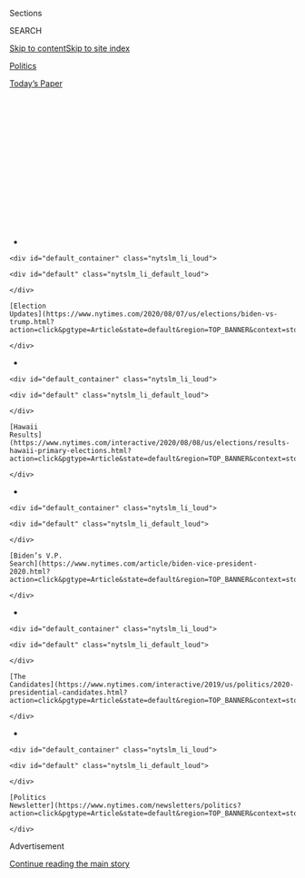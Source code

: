 <div id="app">

<div>

<div>

<div>

<div class="NYTAppHideMasthead css-1q2w90k e1suatyy0">

<div class="section css-ui9rw0 e1suatyy2">

<div class="css-eph4ug er09x8g0">

<div class="css-6n7j50">

</div>

<span class="css-1dv1kvn">Sections</span>

<div class="css-10488qs">

<span class="css-1dv1kvn">SEARCH</span>

</div>

[Skip to content](#site-content)[Skip to site index](#site-index)

</div>

<div id="masthead-section-label" class="css-1wr3we4 eaxe0e00">

[Politics](https://www.nytimes.com/section/politics)

</div>

<div class="css-10698na e1huz5gh0">

</div>

</div>

<div id="masthead-bar-one" class="section hasLinks css-15hmgas e1csuq9d3">

<div class="css-uqyvli e1csuq9d0">

</div>

<div class="css-1uqjmks e1csuq9d1">

</div>

<div class="css-9e9ivx">

[](https://myaccount.nytimes.com/auth/login?response_type=cookie&client_id=vi)

</div>

<div class="css-1bvtpon e1csuq9d2">

[Today’s Paper](https://www.nytimes.com/section/todayspaper)

</div>

</div>

</div>

</div>

<div data-aria-hidden="false">

<div id="site-content" role="main">

<div>

<div class="css-1aor85t" style="opacity:0.000000001;z-index:-1;visibility:hidden">

<div class="css-1hqnpie">

<div class="css-epjblv">

<span class="css-17xtcya">[Politics](/section/politics)</span><span class="css-x15j1o">|</span><span class="css-fwqvlz">Why
Joe Biden Keeps Missing His Own V.P. Deadlines</span>

</div>

<div class="css-k008qs">

<div class="css-1iwv8en">

<span class="css-18z7m18"></span>

<div>

</div>

</div>

<span class="css-1n6z4y">https://nyti.ms/3kjv6ky</span>

<div class="css-1705lsu">

<div class="css-4xjgmj">

<div class="css-4skfbu" role="toolbar" data-aria-label="Social Media Share buttons, Save button, and Comments Panel with current comment count" data-testid="share-tools">

  - 
  - 
  - 
  - 
    
    <div class="css-6n7j50">
    
    </div>

  - 
  - 

</div>

</div>

</div>

</div>

</div>

</div>

<div id="NYT_TOP_BANNER_REGION" class="css-13pd83m">

<div>

<div id="styln-elections-notifications-menu" class="section interactive-content interactive-size-medium css-1edisqu">

<div class="css-17ih8de interactive-body">

<div class="nytslm_innerContainer" data-aria-live="polite">

<div class="nytslm_title">

</div>

  - 
    
    <div id="default_container" class="nytslm_li_loud">
    
    <div id="default" class="nytslm_li_default_loud">
    
    </div>
    
    [Election
    Updates](https://www.nytimes.com/2020/08/07/us/elections/biden-vs-trump.html?action=click&pgtype=Article&state=default&region=TOP_BANNER&context=storylines_menu)
    
    </div>

  - 
    
    <div id="default_container" class="nytslm_li_loud">
    
    <div id="default" class="nytslm_li_default_loud">
    
    </div>
    
    [Hawaii
    Results](https://www.nytimes.com/interactive/2020/08/08/us/elections/results-hawaii-primary-elections.html?action=click&pgtype=Article&state=default&region=TOP_BANNER&context=storylines_menu)
    
    </div>

  - 
    
    <div id="default_container" class="nytslm_li_loud">
    
    <div id="default" class="nytslm_li_default_loud">
    
    </div>
    
    [Biden’s V.P.
    Search](https://www.nytimes.com/article/biden-vice-president-2020.html?action=click&pgtype=Article&state=default&region=TOP_BANNER&context=storylines_menu)
    
    </div>

  - 
    
    <div id="default_container" class="nytslm_li_loud">
    
    <div id="default" class="nytslm_li_default_loud">
    
    </div>
    
    [The
    Candidates](https://www.nytimes.com/interactive/2019/us/politics/2020-presidential-candidates.html?action=click&pgtype=Article&state=default&region=TOP_BANNER&context=storylines_menu)
    
    </div>

  - 
    
    <div id="default_container" class="nytslm_li_loud">
    
    <div id="default" class="nytslm_li_default_loud">
    
    </div>
    
    [Politics
    Newsletter](https://www.nytimes.com/newsletters/politics?action=click&pgtype=Article&state=default&region=TOP_BANNER&context=storylines_menu)
    
    </div>

</div>

</div>

</div>

</div>

</div>

<div id="top-wrapper" class="css-1sy8kpn">

<div id="top-slug" class="css-l9onyx">

Advertisement

</div>

[Continue reading the main story](#after-top)

<div class="ad top-wrapper" style="text-align:center;height:100%;display:block;min-height:250px">

<div id="top" class="place-ad" data-position="top" data-size-key="top">

</div>

</div>

<div id="after-top">

</div>

</div>

<div>

<div id="sponsor-wrapper" class="css-1hyfx7x">

<div id="sponsor-slug" class="css-19vbshk">

Supported by

</div>

[Continue reading the main story](#after-sponsor)

<div id="sponsor" class="ad sponsor-wrapper" style="text-align:center;height:100%;display:block">

</div>

<div id="after-sponsor">

</div>

</div>

<div class="css-186x18t">

political memo

</div>

<div class="css-1vkm6nb ehdk2mb0">

# Why Joe Biden Keeps Missing His Own V.P. Deadlines

</div>

On issues big and small, Joseph R. Biden Jr. will not be rushed,
including the critical choice of a running mate. He’s deliberative, and
he doesn’t mind extending his timetable — again and again.

<div class="css-79elbk" data-testid="photoviewer-wrapper">

<div class="css-z3e15g" data-testid="photoviewer-wrapper-hidden">

</div>

<div class="css-1a48zt4 ehw59r15" data-testid="photoviewer-children">

![<span class="css-16f3y1r e13ogyst0" data-aria-hidden="true">Some
Democrats wish former Vice President Joseph R. Biden Jr. had adhered to
his original stated timeline for choosing a running mate and had named
someone by
now.</span><span class="css-cnj6d5 e1z0qqy90" itemprop="copyrightHolder"><span class="css-1ly73wi e1tej78p0">Credit...</span><span><span>Michelle
V. Agins/The New York
Times</span></span></span>](https://static01.nyt.com/images/2020/08/07/us/politics/07biden-memo1/07biden-memo1-articleLarge.jpg?quality=75&auto=webp&disable=upscale)

</div>

</div>

<div class="css-18e8msd">

<div class="css-vp77d3 epjyd6m0">

<div class="css-hus3qt ey68jwv0" data-aria-hidden="true">

[![Katie
Glueck](https://static01.nyt.com/images/2020/01/29/reader-center/author-katie-glueck/author-katie-glueck-thumbLarge.png
"Katie Glueck")](https://www.nytimes.com/by/katie-glueck)

</div>

<div class="css-1baulvz">

By [<span class="css-1baulvz last-byline" itemprop="name">Katie
Glueck</span>](https://www.nytimes.com/by/katie-glueck)

</div>

</div>

  - 
    
    <div class="css-ld3wwf e16638kd2">
    
    Published Aug. 7, 2020Updated Aug. 8, 2020,
    <span class="css-epvm6">11:27 a.m. ET</span>
    
    </div>

  - 
    
    <div class="css-4xjgmj">
    
    <div class="css-pvvomx" role="toolbar" data-aria-label="Social Media Share buttons, Save button, and Comments Panel with current comment count" data-testid="share-tools">
    
      - 
      - 
      - 
      - 
        
        <div class="css-6n7j50">
        
        </div>
    
      - 
      - 
    
    </div>
    
    </div>

</div>

</div>

<div class="section meteredContent css-1r7ky0e" name="articleBody" itemprop="articleBody">

<div class="css-1fanzo5 StoryBodyCompanionColumn">

<div class="css-53u6y8">

Joseph R. Biden Jr.’s campaign staff is making plans to introduce his
eventual [vice-presidential
choice](https://www.nytimes.com/2020/08/08/us/politics/biden-vp-chris-dodd.html)
to key party constituencies. Donors are readying finance events
featuring the still-unnamed running mate — “date and time to be
announced.” An in-person reveal is being discussed.

But as the political world awaits his announcement, Mr. Biden himself
has not appeared to be in a big rush — no surprise to those who know him
well.

His first self-imposed date for naming a running mate, around Aug. 1,
came and went. The first week of August, another timeline he [publicly
floated](https://www.nytimes.com/2020/07/28/us/politics/joe-biden-racial-justice-economy-plan.html),
is nearly over, and an aide confirmed that an announcement would not
happen this week. Mr. Biden has reached the final stage of his
deliberations and is expected to name his choice shortly before the
Democratic National Convention, which begins on Aug. 17. And while that
is in keeping with the timeline of the two previous Democratic nominees,
it is at odds with Mr. Biden’s own words.

“The deadline for a V.P. nomination is the convention,” said
Representative Cedric Richmond, a co-chairman of Mr. Biden’s campaign.
“He’s very deliberative with his decision-making. It works.”

</div>

</div>

<div class="css-1fanzo5 StoryBodyCompanionColumn">

<div class="css-53u6y8">

This kind of approach — being openly meditative about the issue at hand,
with a penchant for missing his own deadlines as he mulls his options —
is in line with how Mr. Biden has made other big political choices
throughout his career. Those who have worked with him over the years
describe nonlinear decision-making processes with input from allies and
family members, a barrage of questions from Mr. Biden, and a habit of
extending deadlines in a way that leaves some Democrats anxious and
annoyed, while others say it brings him to a well-considered decision,
eventually.

*\[Follow along with The Times’s coverage of* [*Joe Biden’s pick for
Vice
President*](https://www.nytimes.com/news-event/biden-vice-president)*.\]*

That tendency was on display in 2019, as Mr. Biden
[grappled](https://www.nytimes.com/2019/03/07/us/politics/biden-2020.html)
with whether to run for president, missing one self-imposed deadline
after another to make a decision. A similar pattern played out ahead of
the 2016 election, when Mr. Biden wrestled for months with whether to
run before ultimately deciding against it, devastated by the 2015 death
of his son Beau.

Ahead of the 2004 presidential race, he engaged in extensive
deliberations about a bid, even going to Boston to discuss the contest
with John F. Kerry, the eventual nominee, before ultimately deciding
against running. He had a moment of indecision just before he announced
his run for president in 1988, too, he wrote in a memoir.

On a different scale, he is routinely late to his own events, he lingers
on rope lines and phone calls, and he and his team were [slow to
formulate
responses](https://www.nytimes.com/2019/10/05/us/politics/biden-trump-ukraine.html)
during several pivotal moments of the 2020 contest.

Mr. Biden is not a man who can be rushed, on issues big or small.

And he views the vice-presidential pick as an especially weighty matter.

</div>

</div>

<div class="css-1fanzo5 StoryBodyCompanionColumn">

<div class="css-53u6y8">

“He knows when what he’s decided really matters,” said Senator Chris
Coons, Democrat of Delaware. “He takes time to make those decisions
well. He doesn’t struggle to make those decisions, he makes them in a
series. He listens to the relevant experts, he consults the relevant
data.”

<div id="NYT_MAIN_CONTENT_1_REGION" class="css-9tf9ac">

<div>

<div id="styln-nfldraft-updates-block" class="section interactive-content interactive-size-medium css-1ftcdic">

<div class="css-17ih8de interactive-body">

</div>

</div>

</div>

</div>

In this case, Mr. Coons said, Mr. Biden has all the data he needs — he
knows the results of the vetting process and his team has heard a range
of outside opinions. And he heads into the weekend with a few important
conversations left, including, Mr. Coons suggested, with
vice-presidential contenders and trusted advisers.

Mr. Biden met last Sunday with Governor Gretchen Whitmer of Michigan,
who flew to Delaware**,** according to a person familiar with the
conversation. News of the Whitmer meeting was [first
reported](https://slack-redir.net/link?url=https%3A%2F%2Fapnews.com%2F65025dc16aa18353cf868658d9b2314ahttps%3A%2F%2Fapnews.com%2F65025dc16aa18353cf868658d9b2314a)
by The Associated Press

Mr. Biden is weighing who would make a “trusted, reliable, capable
partner,” the role, Mr. Coons said, Mr. Biden filled as Barack Obama’s
vice president.

“He’s taking the time to make sure that he gets the inputs that he would
value, both a chance to hear from people who know well and have worked
closely with the different candidates, but also time to talk to them
directly,” he said Thursday night, asked where Mr. Biden was in the
process.

Yet as the process has stretched out, each day has also brought
[intensive
lobbying](https://www.nytimes.com/2020/07/31/us/politics/joseph-biden-vice-president.html),
uncertainty for the contenders and, increasingly, visible factions.

State Senator Annette Taddeo of Florida said she and other lawmakers and
donors had expressed concerns to the campaign about the possible
selection of Representative Karen Bass of California, whose record of
travel to Cuba as a young activist and respectful remarks about Fidel
Castro when he died could alienate voters in Miami.

</div>

</div>

<div class="css-1fanzo5 StoryBodyCompanionColumn">

<div class="css-53u6y8">

“It’s our job not just to speak up on his behalf but to speak up when we
believe we can avoid an error in the campaign, and that’s what I’ve been
doing,” said Ms. Taddeo, a member of Mr. Biden’s Latino leadership
committee who spoke highly of her fellow Floridian, Representative Val
Demings, and voiced a view privately shared by other prominent Democrats
in South Florida. She continued, “We need to hurry up and pick and move
on.”

</div>

</div>

<div class="css-79elbk" data-testid="photoviewer-wrapper">

<div class="css-z3e15g" data-testid="photoviewer-wrapper-hidden">

</div>

<div class="css-1a48zt4 ehw59r15" data-testid="photoviewer-children">

![<span class="css-16f3y1r e13ogyst0" data-aria-hidden="true">Mr. Biden
grappled with whether to run for president this cycle, missing one
self-imposed deadline after another to make a
decision.</span><span class="css-cnj6d5 e1z0qqy90" itemprop="copyrightHolder"><span class="css-1ly73wi e1tej78p0">Credit...</span><span>Pete
Marovich for The New York
Times</span></span>](https://static01.nyt.com/images/2020/08/07/us/politics/07biden-memo2/merlin_151949856_638c00ac-150a-46f8-b0c7-a55cd4064060-articleLarge.jpg?quality=75&auto=webp&disable=upscale)

</div>

</div>

<div class="css-1fanzo5 StoryBodyCompanionColumn">

<div class="css-53u6y8">

Ms. Bass, who is well-liked across the ideological spectrum of the
Democratic caucus, has said that her views on Cuba had evolved and that
she would not repeat those comments about Mr. Castro. A spokesman
pointed to a supportive statement made by the Cuban-American mayor of
Coral Gables, Fla., Raúl Valdés-Fauli, who praised Ms. Bass’s
“commitment to democracy” and governing experience, and said that “the
Biden-Bass ticket will win Florida.”

Republicans, in the meantime, are previewing their attacks on several of
the potential contenders, including Susan Rice, the former national
security adviser, and Democratic opposition research is also flying,
aimed at cutting down some contenders in the mix.

Senator Kamala Harris has faced sharp questioning from some Biden
supporters about whether she would be loyal to his political agenda — an
issue that has [played out
publicly](https://www.nytimes.com/2020/07/31/us/politics/joseph-biden-vice-president.html)
and created fierce backlash.

“People close to the campaign, to actually start undermining these
candidates, was just wrong and so terribly stereotypical, and a
throwback to the 1950s,” said Randi Weingarten, the president of the
American Federation of Teachers. “Joe Biden is being more transparent
than I think virtually any other presidential nominee I’ve seen before,
but with that unfortunately comes the politics that these incredibly
accomplished women are now facing.”

As the process has turned openly divisive, other Democrats wish Mr.
Biden had adhered to his original stated timeline and named someone by
now. But former Senator Barbara Boxer, who served with Mr. Biden in the
Senate, said that he must have time to deliberate, and that it is useful
to see potential candidates tested under pressure.

</div>

</div>

<div class="css-1fanzo5 StoryBodyCompanionColumn">

<div class="css-53u6y8">

“Joe is a person who has very strong views, and he’s very smart about
putting out the positive and the negative on any issue,” Ms. Boxer said.
“All this chatter about, ‘hurry up, hurry up’ — I think that’s wrong.
Because as we go day by day, we get a chance to see these women in
action.”

Andrew Bates, a Biden spokesman, said that Mr. Biden “bases
consequential decisions on being informed and hearing from a wide
variety of credible experts,” arguing that approach stood in contrast to
President Trump’s decision-making style.

Mr. Biden is now determining his personal degree of comfort with a
narrowed group of candidates, according to people in touch with the
campaign.

Asked in an interview last week if Mr. Biden had ideas about who fit
that bill, former Senator Harry Reid of Nevada said: “My knowledge is, I
think he knows within two or three people who he feels comfortable with.
He’ll have to narrow it down to number one. He’s the only one who can do
that.”

Names frequently discussed in Biden circles over the last week,
according to interviews with top Biden allies, include Ms. Harris, Ms.
Rice, Ms. Bass and Ms. Whitmer. Some supporters also remain enthusiastic
about Ms. Demings and Senators Elizabeth Warren and Tammy Duckworth
among others, but acknowledge that there is a fluid process that only
Mr. Biden, his wife, his sister and a few close longtime aides probably
have full visibility into.

In the meantime, signs of a public rollout have surfaced. Mr. Biden’s
campaign is increasingly considering how the eventual candidate should
engage important political constituencies, and has sought input
regarding the community leaders and organizations the running mate
should contact, and what kinds of events she could do, according to
multiple people familiar with the proceedings.

In a fund-raising appeal sent Thursday, Mr. Biden wrote, “I’d like to
personally invite you to join me and my running mate for our first
grass-roots fund-raiser together as the official Democratic ticket.”
Details, the message said, will be sent “once they’re finalized.”
Another fund-raising invitation hosted by Women for Biden — without
specifics on date or time — was headlined, “introducing our running
mate.”

</div>

</div>

<div class="css-1fanzo5 StoryBodyCompanionColumn">

<div class="css-53u6y8">

Mr. Biden, for his part, has rejected the idea that his search process
has been slower or messier than those of previous nominees.

“It’s been very orderly,” he said during an interview that aired
Thursday with members of the National Association of Black Journalists
and National Association of Hispanic Journalists. “Every one of the
women we’ve interviewed is qualified. And I’ve narrowed it down.”

Added Ms. Weingarten, “This is one of those moments where you have to
let Joe be Joe, and you have to trust that he knows what he’s looking
for and what he needs.”

Jonathan Martin and Shane Goldmacher contributed reporting.

</div>

</div>

<div>

</div>

</div>

<div>

</div>

<div>

</div>

<div id="NYT_BELOW_MAIN_CONTENT_REGION">

<div>

<div id="STLYN_guide_v1_STYLN_guide_a" class="section css-l08pwh interactive-content interactive-size-medium">

<div class="css-17ih8de interactive-body">

<div class="g-story g-freebird g-max-limit" data-preview-slug="styln-scroll-guide">

</div>

<div id="g-electionguide-id" class="g-electionguide">

<div class="g-electionguide-container">

<div class="g-electionguide-wrapper">

<div class="g-electionguide-logo">

</div>

# Our 2020 Election Guide

Updated Aug. 8, 2020

  - 
    
    -----
    
    ## The Latest
    
      - With 160 lawsuits filed over voting rules and President Trump's
        baseless claims of fraud, Election Day in America [could become
        Election
        Month](https://www.nytimes.com/2020/08/08/us/politics/voting-nov-3-election.html?action=click&pgtype=Article&state=default&region=BELOW_MAIN_CONTENT&context=storylines_guide).

  - 
    
    -----
    
    ## Biden’s V.P. Search
    
      - [Here are 13
        women](https://www.nytimes.com/article/biden-vice-president-2020.html?action=click&pgtype=Article&state=default&region=BELOW_MAIN_CONTENT&context=storylines_guide)
        who have been under consideration to be Joe Biden’s running
        mate, and why each might be chosen — and might not be.

  - 
    
    -----
    
    ## Keep Up With Our Coverage
    
      - Get an
        [email](https://www.nytimes.com/newsletters/politics?action=click&pgtype=Article&state=default&region=BELOW_MAIN_CONTENT&context=storylines_guide)
        recapping the day’s news
    
    <!-- end list -->
    
      - Download our mobile app on
        [iOS](https://apps.apple.com/us/app/nytimes/id284862083?ls=1&mat_click_id=5c79ae7455014fd1bd66b5610c05b8f2-20191112-16948&referrer=mat_click_id%3D5c79ae7455014fd1bd66b5610c05b8f2-20191112-16948%26link_click_id%3D722930677036718082)
        and
        [Android](http://a.localytics.com/android?id=com.nytimes.android&referrer=utm_source%3Dother_nyt_mobile_web%26utm_medium%3DWeb%2520page%26utm_term%3DGeneral%2520Mobile%2520Page%26utm_campaign%3DNYT%2520Mobile%2520General%2520Page)
        and turn on Breaking News and Politics alerts

</div>

</div>

</div>

</div>

</div>

</div>

</div>

<div>

</div>

<div>

<div id="bottom-wrapper" class="css-1ede5it">

<div id="bottom-slug" class="css-l9onyx">

Advertisement

</div>

[Continue reading the main story](#after-bottom)

<div id="bottom" class="ad bottom-wrapper" style="text-align:center;height:100%;display:block;min-height:90px">

</div>

<div id="after-bottom">

</div>

</div>

</div>

</div>

</div>

## Site Index

<div>

</div>

## Site Information Navigation

  - [© <span>2020</span> <span>The New York Times
    Company</span>](https://help.nytimes.com/hc/en-us/articles/115014792127-Copyright-notice)

<!-- end list -->

  - [NYTCo](https://www.nytco.com/)
  - [Contact
    Us](https://help.nytimes.com/hc/en-us/articles/115015385887-Contact-Us)
  - [Work with us](https://www.nytco.com/careers/)
  - [Advertise](https://nytmediakit.com/)
  - [T Brand Studio](http://www.tbrandstudio.com/)
  - [Your Ad
    Choices](https://www.nytimes.com/privacy/cookie-policy#how-do-i-manage-trackers)
  - [Privacy](https://www.nytimes.com/privacy)
  - [Terms of
    Service](https://help.nytimes.com/hc/en-us/articles/115014893428-Terms-of-service)
  - [Terms of
    Sale](https://help.nytimes.com/hc/en-us/articles/115014893968-Terms-of-sale)
  - [Site Map](https://spiderbites.nytimes.com)
  - [Help](https://help.nytimes.com/hc/en-us)
  - [Subscriptions](https://www.nytimes.com/subscription?campaignId=37WXW)

</div>

</div>

</div>

</div>
